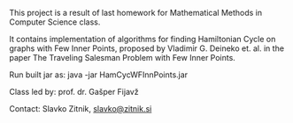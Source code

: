 This project is a result of last homework for Mathematical Methods in Computer Science class.

It contains implementation of algorithms for finding Hamiltonian Cycle on graphs with Few Inner Points, proposed by Vladimir G. Deineko et. al. in the paper
 The Traveling Salesman Problem with Few Inner Points.

Run built jar as: java -jar HamCycWFInnPoints.jar

Class led by: prof. dr. Gašper Fijavž

Contact: Slavko Zitnik, slavko@zitnik.si
